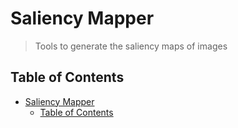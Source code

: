 # Saliency Mapper

> Tools to generate the saliency maps of images

## Table of Contents

- [Saliency Mapper](#saliency-mapper)
  - [Table of Contents](#table-of-contents)
